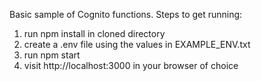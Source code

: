 Basic sample of Cognito functions.
Steps to get running:
1. run npm install in cloned directory
2. create a .env file using the values in EXAMPLE_ENV.txt
3. run npm start
4. visit http://localhost:3000 in your browser of choice

